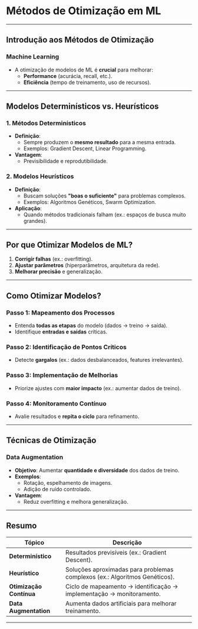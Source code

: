 # Métodos de Otimização em ML

---

## **Introdução aos Métodos de Otimização**

### **Machine Learning**

- A otimização de modelos de ML é **crucial** para melhorar:
  - **Performance** (acurácia, recall, etc.).
  - **Eficiência** (tempo de treinamento, uso de recursos).

---

## **Modelos Determinísticos vs. Heurísticos**

### **1. Métodos Determinísticos**

- **Definição**:
  - Sempre produzem o **mesmo resultado** para a mesma entrada.
  - Exemplos: Gradient Descent, Linear Programming.
- **Vantagem**:
  - Previsibilidade e reprodutibilidade.

### **2. Modelos Heurísticos**

- **Definição**:
  - Buscam soluções **"boas o suficiente"** para problemas complexos.
  - Exemplos: Algoritmos Genéticos, Swarm Optimization.
- **Aplicação**:
  - Quando métodos tradicionais falham (ex.: espaços de busca muito grandes).

---

## **Por que Otimizar Modelos de ML?**

1. **Corrigir falhas** (ex.: overfitting).
2. **Ajustar parâmetros** (hiperparâmetros, arquitetura da rede).
3. **Melhorar precisão** e generalização.

---

## **Como Otimizar Modelos?**

### **Passo 1: Mapeamento dos Processos**

- Entenda **todas as etapas** do modelo (dados → treino → saída).
- Identifique **entradas e saídas** críticas.

### **Passo 2: Identificação de Pontos Críticos**

- Detecte **gargalos** (ex.: dados desbalanceados, features irrelevantes).

### **Passo 3: Implementação de Melhorias**

- Priorize ajustes com **maior impacto** (ex.: aumentar dados de treino).

### **Passo 4: Monitoramento Contínuo**

- Avalie resultados e **repita o ciclo** para refinamento.

---

## **Técnicas de Otimização**

### **Data Augmentation**

- **Objetivo**: Aumentar **quantidade e diversidade** dos dados de treino.
- **Exemplos**:
  - Rotação, espelhamento de imagens.
  - Adição de ruído controlado.
- **Vantagem**:
  - Reduz overfitting e melhora generalização.

---

## **Resumo**

| **Tópico**              | **Descrição**                                                              |
| ----------------------- | -------------------------------------------------------------------------- |
| **Determinístico**      | Resultados previsíveis (ex.: Gradient Descent).                            |
| **Heurístico**          | Soluções aproximadas para problemas complexos (ex.: Algoritmos Genéticos). |
| **Otimização Contínua** | Ciclo de mapeamento → identificação → implementação → monitoramento.       |
| **Data Augmentation**   | Aumenta dados artificiais para melhorar treinamento.                       |

---
